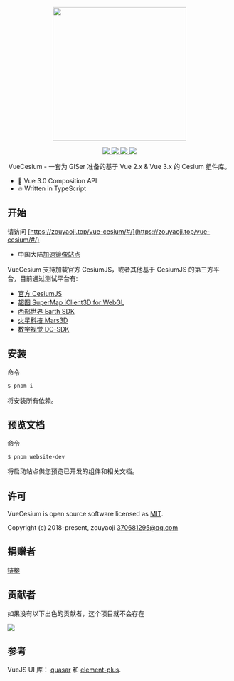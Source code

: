 <!--
 * @Author: zouyaoji@https://github.com/zouyaoji
 * @Date: 2021-04-29 16:12:05
 * @LastEditTime: 2022-02-08 13:58:23
 * @LastEditors: zouyaoji
 * @Description:
 * @FilePath: \vue-cesium@next\README.zh.md
-->
<p align="center">
  <img width="300px" src="https://zouyaoji.top/vue-cesium/favicon.png">
</p>

<p align="center">
  <a href="https://github.com/zouyaoji/vue-cesium/actions/workflows/publish-npm.yml" target="_blank">
    <img src="https://img.shields.io/github/workflow/status/zouyaoji/vue-cesium/Publish%20to%20NPM%20registry?style=plastic">
  </a>
  <a href="https://www.npmjs.com/package/vue-cesium" target="_blank">
    <img src="https://img.shields.io/npm/v/vue-cesium/next?style=plastic">
  </a>
  <a href="https://npmcharts.com/compare/vue-cesium?minimal=true" target="_blank">
    <img src="https://img.shields.io/npm/dm/vue-cesium?style=plastic">
  </a>
  <a href="https://github.com/zouyaoji/vue-cesium/blob/dev/LICENSE" target="_blank">
    <img src="https://img.shields.io/github/license/zouyaoji/vue-cesium?style=plastic">
  </a>
  <!-- <a href="https://coveralls.io/github/zouyaoji/vue-cesium?branch=dev" target="_blank">
    <img src="https://img.shields.io/coveralls/github/zouyaoji/vue-cesium?style=plastic">
  </a> -->
  <br>
</p>

<p align="center">VueCesium - 一套为 GISer 准备的基于 Vue 2.x & Vue 3.x 的 Cesium 组件库。</p>

- 💪 Vue 3.0 Composition API
- 🔥 Written in TypeScript

## 开始

请访问 [https://zouyaoji.top/vue-cesium/#/](https://zouyaoji.top/vue-cesium/#/)

- 中国大陆[加速镜像站点](https://zouyaoji.gitee.io/vue-cesium/)

VueCesium 支持加载官方 CesiumJS，或者其他基于 CesiumJS 的第三方平台，目前通过测试平台有:

- [官方 CesiumJS](https://cesium.com/platform/cesiumjs/)
- [超图 SuperMap iClient3D for WebGL](http://support.supermap.com.cn:8090/webgl/web/index.html)
- [西部世界 Earth SDK](http://www.earthsdk.com/)
- [火星科技 Mars3D](http://mars3d.cn/)
- [数字视觉 DC-SDK](http://dc.dvgis.cn/#/index)

## 安装

命令

```bash
$ pnpm i
```

将安装所有依赖。

## 预览文档

命令

```bash
$ pnpm website-dev
```

将启动站点供您预览已开发的组件和相关文档。

## 许可

VueCesium is open source software licensed as
[MIT](https://github.com/zouyaoji/vue-cesium/blob/master/LICENSE).

Copyright (c) 2018-present, zouyaoji 370681295@qq.com

## 捐赠者

[链接](https://zouyaoji.top/vue-cesium/#/zh-CN/donations)

## 贡献者

如果没有以下出色的贡献者，这个项目就不会存在

<a href="https://github.com/zouyaoji/vue-cesium/graphs/contributors">
  <img src="https://contrib.rocks/image?repo=zouyaoji/vue-cesium" />
</a>

## 参考

VueJS UI 库： [quasar](https://github.com/quasarframework/quasar) 和 [element-plus](https://github.com/element-plus/element-plus).
